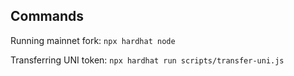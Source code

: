 ## Commands

Running mainnet fork: `npx hardhat node`

Transferring UNI token: `npx hardhat run scripts/transfer-uni.js`
